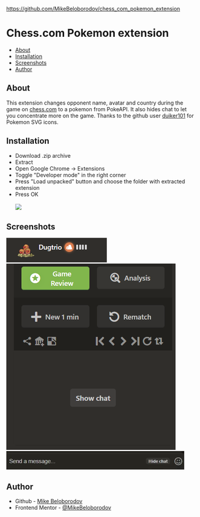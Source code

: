 https://github.com/MikeBeloborodov/chess_com_pokemon_extension
# Chess.com Pokemon extension

- [About](#about)
- [Installation](#installation)
- [Screenshots](#screenshots)
- [Author](#author)

## About
This extension changes opponent name, avatar and country during the game on [chess.com](chess.com) to a pokemon from PokeAPI.
It also hides chat to let you concentrate more on the game.
Thanks to the github user [duiker101](https://github.com/duiker101) for Pokemon SVG icons.

## Installation

- Download .zip archive
- Extract
- Open Google Chrome -> Extensions
- Toggle "Developer mode" in the right corner
- Press "Load unpacked" button and choose the folder with extracted extension
- Press OK<br /><br />
![](./install_screenshot.avif)

## Screenshots

![](./screenshot_pokemon.png)<br />
![](./screenshot_chat_hidden.png)<br />
![](./hide_chat_screenshot.webp)

## Author

- Github - [Mike Beloborodov](https://github.com/MikeBeloborodov)
- Frontend Mentor - [@MikeBeloborodov](https://www.frontendmentor.io/profile/MikeBeloborodov)